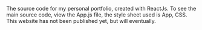 The source code for my personal portfolio, created with ReactJs.
To see the main source code, view the App.js file, the style sheet used is App, CSS. 
This website has not been published yet, but will eventually.
